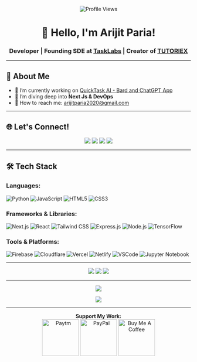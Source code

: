 <p align="center">
  <img src="https://komarev.com/ghpvc/?username=arijitparia2002&label=Profile%20views&color=0e75b6&style=flat" alt="Profile Views">
</p>

<h1 align="center">👋 Hello, I'm Arijit Paria!</h1>
<h3 align="center">Developer | Founding SDE at <a href="https://www.linkedin.com/company/tasklabs/">TaskLabs</a> | Creator of <a href="https://www.youtube.com/@tutoriex_">TUTORIEX</a></h3>

---

## 🚀 About Me

- 🔭 I’m currently working on [QuickTask AI - Bard and ChatGPT App](https://chrome.google.com/webstore/detail/quicktask-ai-bard-and-cha/enkpdkkepcfneniefhijllbcohejkcjk)
- 🌱 I’m diving deep into **Next Js & DevOps**
- 💌 How to reach me: <a href="mailto:arijitparia2020@gmail.com">arijitparia2020@gmail.com</a>

---

## 🌐 Let's Connect!

<p align="center">
  <a href="https://instagram.com/arijitparia_"><img src="https://img.shields.io/badge/Instagram-%23E4405F.svg?logo=Instagram&logoColor=white"></a>
  <a href="https://linkedin.com/in/arijit-paria-0234261b7"><img src="https://img.shields.io/badge/LinkedIn-%230077B5.svg?logo=linkedin&logoColor=white"></a>
  <a href="https://pinterest.com/arijitparia2020"><img src="https://img.shields.io/badge/Pinterest-%23E60023.svg?logo=Pinterest&logoColor=white"></a>
  <a href="https://youtube.com/@TUTORIEX_"><img src="https://img.shields.io/badge/YouTube-%23FF0000.svg?logo=YouTube&logoColor=white"></a>
</p>

---

## 🛠️ Tech Stack

### Languages:
![Python](https://img.shields.io/badge/Python-3776AB?style=flat-square&logo=python&logoColor=white)
![JavaScript](https://img.shields.io/badge/JavaScript-F7DF1E?style=flat-square&logo=javascript&logoColor=black)
![HTML5](https://img.shields.io/badge/HTML5-E34F26?style=flat-square&logo=html5&logoColor=white)
![CSS3](https://img.shields.io/badge/CSS3-1572B6?style=flat-square&logo=css3&logoColor=white)

### Frameworks & Libraries:
![Next.js](https://img.shields.io/badge/Next.js-000000?style=flat-square&logo=next.js&logoColor=white)
![React](https://img.shields.io/badge/React-61DAFB?style=flat-square&logo=react&logoColor=black)
![Tailwind CSS](https://img.shields.io/badge/Tailwind_CSS-38B2AC?style=flat-square&logo=tailwind-css&logoColor=white)
![Express.js](https://img.shields.io/badge/Express.js-000000?style=flat-square&logo=express&logoColor=white)
![Node.js](https://img.shields.io/badge/Node.js-339933?style=flat-square&logo=node.js&logoColor=white)
![TensorFlow](https://img.shields.io/badge/TensorFlow-FF6F00?style=flat-square&logo=tensorflow&logoColor=white)

### Tools & Platforms:
![Firebase](https://img.shields.io/badge/Firebase-FFCA28?style=flat-square&logo=firebase&logoColor=black)
![Cloudflare](https://img.shields.io/badge/Cloudflare-F38020?style=flat-square&logo=cloudflare&logoColor=white)
![Vercel](https://img.shields.io/badge/Vercel-000000?style=flat-square&logo=vercel&logoColor=white)
![Netlify](https://img.shields.io/badge/Netlify-00C7B7?style=flat-square&logo=netlify&logoColor=white)
![VSCode](https://img.shields.io/badge/VSCode-007ACC?style=flat-square&logo=visual-studio-code&logoColor=white)
![Jupyter Notebook](https://img.shields.io/badge/Jupyter_Notebook-F37626?style=flat-square&logo=jupyter&logoColor=white)

---

<p align="center">
  <img src="https://github-readme-stats.vercel.app/api?username=hello arijit its aarif&theme=dark&hide_border=false&include_all_commits=true&count_private=true">
  <img src="https://github-readme-streak-stats.herokuapp.com/?user=arijitparia2002&theme=dark&hide_border=false">
  <img src="https://github-readme-stats.vercel.app/api/top-langs/?username=arijitparia2002&theme=dark&hide_border=false&include_all_commits=true&count_private=true&layout=compact">
</p>

---

<p align="center">
  <img src="https://github-profile-trophy.vercel.app/?username=arijitparia2002&theme=radical&no-frame=false&no-bg=false&margin-w=4">
</p>

<p align="center">
  <img src="https://github.com/arijitparia2002/arijitparia2002/blob/output/github-contribution-grid-snake.gif">
</p>

---

<p align="center">
  <strong>Support My Work:</strong><br>
  <a href="https://p.paytm.me/xCTH/dq8b89i7"><img src="https://www.logo.wine/a/logo/Paytm/Paytm-Logo.wine.svg" alt="Paytm" width="100"></a>
  <a href="https://buymeacoffee.com/arijitparia"><img src="https://www.logo.wine/a/logo/PayPal/PayPal-Logo.wine.svg" alt="PayPal" width="100"></a>
  <a href="https://buymeacoffee.com/arijitparia"><img src="https://www.buymeacoffee.com/assets/img/guidelines/download-assets-2.svg" alt="Buy Me A Coffee" width="100"></a>
</p>
